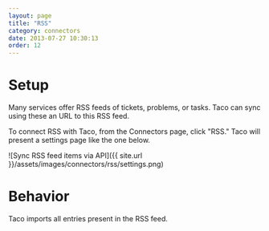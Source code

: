 ```yaml
---
layout: page
title: "RSS"
category: connectors
date: 2013-07-27 10:30:13
order: 12
---
```


# Setup

Many services offer RSS feeds of tickets, problems, or tasks. Taco can
sync using these an URL to this RSS feed.

To connect RSS with Taco, from the Connectors page, click "RSS." Taco
will present a settings page like the one below. 

![Sync RSS feed items via API]({{ site.url }}/assets/images/connectors/rss/settings.png)


# Behavior

Taco imports all entries present in the RSS feed.
